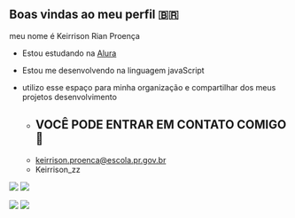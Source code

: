 ## Boas vindas ao meu perfil 🇧🇷

 meu nome é Keirrison Rian Proença

 - Estou estudando na [Alura](https://alura.com.br)
 - Estou me desenvolvendo na linguagem javaScript
 - utilizo esse espaço para minha organização e compartilhar dos meus projetos desenvolvimento

   - ## VOCÊ PODE ENTRAR EM CONTATO COMIGO 🥇
   -  keirrison.proenca@escola.pr.gov.br
   -  Keirrison_zz
      
![](https://media.tenor.com/w1ThhGE3il8AAAAi/goku-db.gif)                                                                   ![](https://media.tenor.com/s5H-epeo0ewAAAAi/jus-mugen-majin-vegeta.gif)

![](https://media.tenor.com/--AQwe1rA8EAAAAi/batman-pixel-art.gif) ![](https://media.tenor.com/usR36FKXKpcAAAAi/superman-pose.gif)
